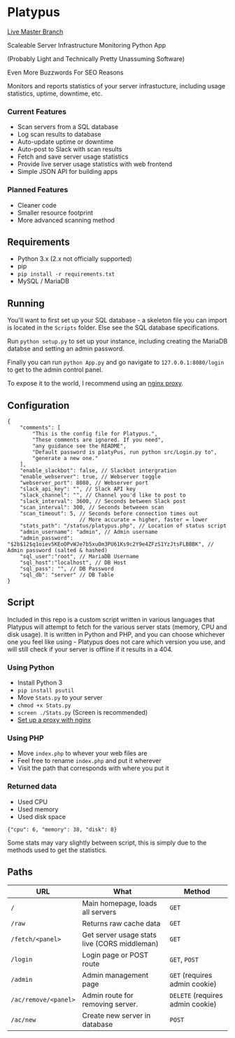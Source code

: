 # Platypus

[Live Master Branch](https://status.ggserv.xyz)

Scaleable Server Infrastructure Monitoring Python App

(Probably Light and Technically Pretty Unassuming Software)

Even More Buzzwords For SEO Reasons

Monitors and reports statistics of your server infrastucture, including usage statistics, uptime, downtime, etc.

### Current Features
 - Scan servers from a SQL database
 - Log scan results to database
 - Auto-update uptime or downtime
 - Auto-post to Slack with scan results
 - Fetch and save server usage statistics
 - Provide live server usage statistics with web frontend
 - Simple JSON API for building apps

### Planned Features
 - Cleaner code
 - Smaller resource footprint
 - More advanced scanning method

## Requirements
 - Python 3.x (2.x not officially supported)
 - pip
  - `pip install -r requirements.txt`
 - MySQL / MariaDB

## Running
You'll want to first set up your SQL database - a skeleton file you can import is located in the `Scripts` folder. Else see the SQL database specifications.

Run `python setup.py` to set up your instance, including creating the MariaDB databse and setting an admin password.

Finally you can run `python App.py` and go navigate to `127.0.0.1:8080/login` to get to the admin control panel.

To expose it to the world, I recommend using an [nginx proxy](#).
## Configuration

```
{
    "comments": [
        "This is the config file for Platypus.",
        "These comments are ignored. If you need",
        "any guidance see the README",
        "Default password is p1atyPus, run python src/Login.py to",
        "generate a new one."
    ],
    "enable_slackbot": false, // Slackbot intergration
    "enable_webserver": true, // Webserver toggle
    "webserver_port": 8080, // Webserver port
    "slack_api_key": "", // Slack API key 
    "slack_channel": "", // Channel you'd like to post to
    "slack_interval": 3600, // Seconds between Slack post
    "scan_interval": 300, // Seconds betweeen scan
    "scan_timeout": 5, // Seconds before connection times out
    				   // More accurate = higher, faster = lower
    "stats_path": "/status/platypus.php", // Location of status script
    "admin_username": "admin", // Admin username
    "admin_password": "$2b$12$q1oiev5KEoOPvWJe7b5xuOm3PU61Ks9c2Y9e4ZFzS1YzJtsFLBBBK", // Admin password (salted & hashed) 
    "sql_user":"root", // MariaDB Username
    "sql_host":"localhost", // DB Host
    "sql_pass": "", // DB Password
    "sql_db": "server" // DB Table
}
```

## Script

Included in this repo is a custom script written in various
languages that Platypus will attempt to fetch for the various
server stats (memory, CPU and disk usage). It is written in
Python and PHP, and you can choose whichever one you feel like
using - Platypus does not care which version you use, and will
still check if your server is offline if it results in a 404.

### Using Python
 - Install Python 3
 - `pip install psutil`
 - Move `Stats.py` to your server
 - `chmod +x Stats.py`
 - `screen ./Stats.py`
(Screen is recommended)
 - [Set up a proxy with nginx](https://www.nginx.com/resources/admin-guide/reverse-proxy/)

### Using PHP
 - Move `index.php` to whever your web files are
  - Feel free to rename `index.php` and put it wherever
 - Visit the path that corresponds with where you put it

### Returned data
 - Used CPU
 - Used memory
 - Used disk space

 `{"cpu": 6, "memory": 38, "disk": 8}`

Some stats may vary slightly between script, this is simply due to the methods used to get
the statistics.

## Paths

| URL | What | Method |
| --- | ---- | ---- |
| `/` | Main homepage, loads all servers | `GET` |
| `/raw` | Returns raw cache data | `GET` |
| `/fetch/<panel>` | Get server usage stats live (CORS middleman) | `GET` |
| `/login` | Login page or POST route | `GET`, `POST` |
| `/admin` | Admin management page | `GET` (requires admin cookie) |
| `/ac/remove/<panel>` | Admin route for removing server. | `DELETE` (requires admin cookie) |
| `/ac/new` | Create new server in database | `POST` |